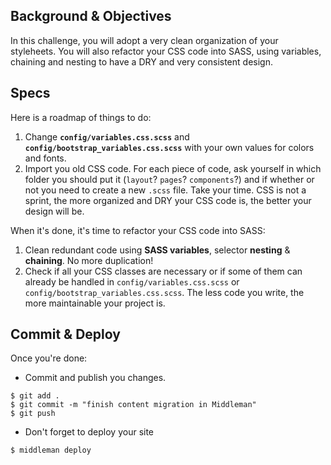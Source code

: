 ## Background & Objectives

In this challenge, you will adopt a very clean organization of your styleheets. You will also refactor your CSS code into SASS, using variables, chaining and nesting to have a DRY and very consistent design.

## Specs

Here is a roadmap of things to do:

1. Change **`config/variables.css.scss`** and **`config/bootstrap_variables.css.scss`** with your own values for colors and fonts.
1. Import you old CSS code. For each piece of code, ask yourself in which folder you should put it (`layout`? `pages`? `components`?) and if whether or not you need to create a new `.scss` file. Take your time. CSS is not a sprint, the more organized and DRY your CSS code is, the better your design will be.

When it's done, it's time to refactor your CSS code into SASS:

1. Clean redundant code using **SASS variables**, selector **nesting** & **chaining**. No more duplication!
1. Check if all your CSS classes are necessary or if some of them can already be handled in `config/variables.css.scss` or `config/bootstrap_variables.css.scss`. The less code you write, the more maintainable your project is.

## Commit & Deploy

Once you're done:

- Commit and publish you changes.

```
$ git add .
$ git commit -m "finish content migration in Middleman"
$ git push
```

- Don't forget to deploy your site

```
$ middleman deploy
```
